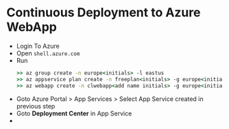 # Continuous Deployment to Azure WebApp

- Login To Azure
- Open `shell.azure.com`
- Run 
  ```cmd
  >> az group create -n europe<initials> -l eastus
  >> az appservice plan create -n freeplan<initials> -g europe<initials> --sku F1
  >> az webapp create -n clwebapp<add name initials> -g europe<initials> -p freeplan<initials>
  ```
- Goto Azure Portal > App Services > Select App Service created in previous step
- Goto **Deployment Center** in App Service
- 